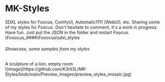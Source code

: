 # MK-Styles
SDXL styles for Foocus, ComfyUI, Automatic1111 (WebUI), etc.
Sharing some of my styles for Foocus.
Don't hesitate to comment, it's a work in progress.
Have fun.
Just put the JSON in the folder and restart Foocus. 
\Fooocus_####\Fooocus\sdxl_styles

<h6>Showcase, some samples from my styles</h6>
<i></i>A sculpture of a lion, empty room</i>
<br>
![image](https://github.com/K3nt3L/MK-Styles/blob/main/Preview_Images/preview_styles_mosaic.jpg)
